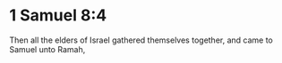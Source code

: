 # 1 Samuel 8:4

Then all the elders of Israel gathered themselves together, and came to Samuel unto Ramah,